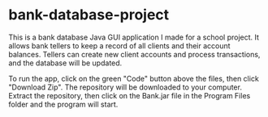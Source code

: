 # bank-database-project
This is a bank database Java GUI application I made for a school project. It allows bank tellers to keep a record of all clients and their account balances. Tellers can create new client accounts and process transactions, and the database will be updated.

To run the app, click on the green "Code" button above the files, then click "Download Zip". The repository will be downloaded to your computer. Extract the repository, then click on the Bank.jar file in the Program Files folder and the program will start.
